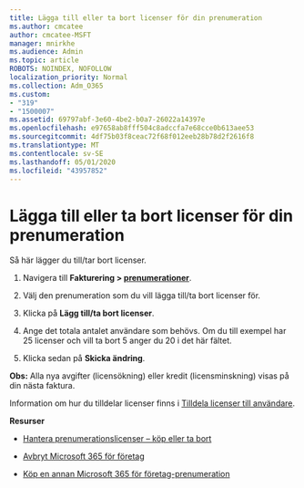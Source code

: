 ```yaml
---
title: Lägga till eller ta bort licenser för din prenumeration
ms.author: cmcatee
author: cmcatee-MSFT
manager: mnirkhe
ms.audience: Admin
ms.topic: article
ROBOTS: NOINDEX, NOFOLLOW
localization_priority: Normal
ms.collection: Adm_O365
ms.custom:
- "319"
- "1500007"
ms.assetid: 69797abf-3e60-4be2-b0a7-26022a14397e
ms.openlocfilehash: e97658ab8fff504c8adccfa7e68cce0b613aee53
ms.sourcegitcommit: 4df75b03f8ceac72f68f012eeb28b78d2f2616f8
ms.translationtype: MT
ms.contentlocale: sv-SE
ms.lasthandoff: 05/01/2020
ms.locfileid: "43957852"
---
```

# <a name="add-or-remove-licenses-for-your-subscription"></a>Lägga till eller ta bort licenser för din prenumeration

Så här lägger du till/tar bort licenser.
  
1. Navigera till **Fakturering > [prenumerationer](https://portal.office.com/adminportal/home#/subscriptions)**.

2. Välj den prenumeration som du vill lägga till/ta bort licenser för.

3. Klicka på **Lägg till/ta bort licenser**.

4. Ange det totala antalet användare som behövs. Om du till exempel har 25 licenser och vill ta bort 5 anger du 20 i det här fältet.

5. Klicka sedan på **Skicka ändring**.

**Obs:** Alla nya avgifter (licensökning) eller kredit (licensminskning) visas på din nästa faktura.

Information om hur du tilldelar licenser finns i [Tilldela licenser till användare](https://docs.microsoft.com/microsoft-365/admin/manage/assign-licenses-to-users).

 **Resurser**
  
- [Hantera prenumerationslicenser – köp eller ta bort](https://docs.microsoft.com/microsoft-365/commerce/licenses/buy-licenses)

- [Avbryt Microsoft 365 för företag](https://support.office.com/article/Cancel-Office-365-for-business-b1bc0bef-4608-4601-813a-cdd9f746709a)

- [Köp en annan Microsoft 365 för företag-prenumeration](https://support.office.com/article/Buy-another-Office-365-for-business-subscription-fab3b86c-3359-4042-8692-5d4dc7550b7c)
